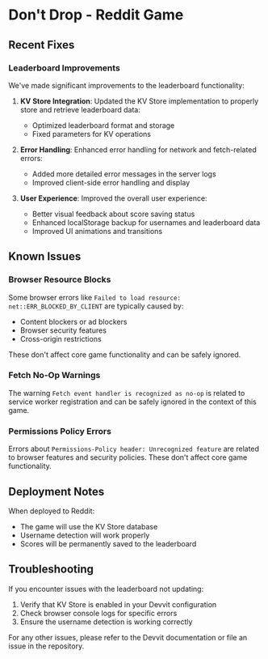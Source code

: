 # Don't Drop - Reddit Game

## Recent Fixes

### Leaderboard Improvements
We've made significant improvements to the leaderboard functionality:

1. **KV Store Integration**: Updated the KV Store implementation to properly store and retrieve leaderboard data:
   - Optimized leaderboard format and storage
   - Fixed parameters for KV operations

2. **Error Handling**: Enhanced error handling for network and fetch-related errors:
   - Added more detailed error messages in the server logs
   - Improved client-side error handling and display

3. **User Experience**: Improved the overall user experience:
   - Better visual feedback about score saving status
   - Enhanced localStorage backup for usernames and leaderboard data
   - Improved UI animations and transitions

## Known Issues

### Browser Resource Blocks
Some browser errors like `Failed to load resource: net::ERR_BLOCKED_BY_CLIENT` are typically caused by:
- Content blockers or ad blockers
- Browser security features 
- Cross-origin restrictions

These don't affect core game functionality and can be safely ignored.

### Fetch No-Op Warnings
The warning `Fetch event handler is recognized as no-op` is related to service worker registration and can be safely ignored in the context of this game.

### Permissions Policy Errors
Errors about `Permissions-Policy header: Unrecognized feature` are related to browser features and security policies. These don't affect core game functionality.

## Deployment Notes

When deployed to Reddit:
- The game will use the KV Store database
- Username detection will work properly
- Scores will be permanently saved to the leaderboard

## Troubleshooting

If you encounter issues with the leaderboard not updating:

1. Verify that KV Store is enabled in your Devvit configuration
2. Check browser console logs for specific errors
3. Ensure the username detection is working correctly

For any other issues, please refer to the Devvit documentation or file an issue in the repository. 